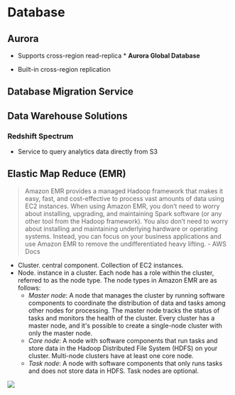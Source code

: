 # Database

## Aurora
- Supports cross-region read-replica *
**Aurora Global Database**

- Built-in cross-region replication

## Database Migration Service


## Data Warehouse Solutions
### Redshift Spectrum
- Service to query analytics data directly from S3

## Elastic Map Reduce (EMR)
> Amazon EMR provides a managed Hadoop framework that makes it easy, fast, and cost-effective to process vast amounts of data using EC2 instances. When using Amazon EMR, you don’t need to worry about installing, upgrading, and maintaining Spark software (or any other tool from the Hadoop framework). You also don’t need to worry about installing and maintaining underlying hardware or operating systems. Instead, you can focus on your business applications and use Amazon EMR to remove the undifferentiated heavy lifting. - AWS Docs

- Cluster. central component. Collection of EC2  instances. 
- Node. instance in a cluster. Each node has a role within the cluster, referred to as the node type. 
The node types in Amazon EMR are as follows:
  - *Master node*: A node that manages the cluster by running software components to coordinate the distribution of data and tasks among other nodes for processing. The master node tracks the status of tasks and monitors the health of the cluster. Every cluster has a master node, and it's possible to create a single-node cluster with only the master node.
  - *Core node*: A node with software components that run tasks and store data in the Hadoop Distributed File System (HDFS) on your cluster. Multi-node clusters have at least one core node.
  - *Task node*: A node with software components that only runs tasks and does not store data in HDFS. Task nodes are optional.

![](https://media.tutorialsdojo.com/sap_emr_node_types.png)